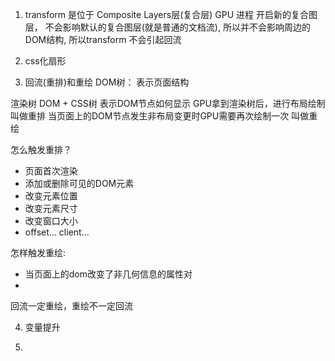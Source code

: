 1. transform  是位于 Composite  Layers层(复合层)
GPU 进程 开启新的复合图层， 不会影响默认的复合图层(就是普通的文档流), 所以并不会影响周边的DOM结构,
所以transform 不会引起回流

2. css化扇形

3. 回流(重排)和重绘
  DOM树： 表示页面结构

  渲染树 DOM + CSS树 表示DOM节点如何显示
  GPU拿到渲染树后，进行布局绘制 叫做重排
  当页面上的DOM节点发生非布局变更时GPU需要再次绘制一次  叫做重绘


怎么触发重排？
  - 页面首次渲染
  - 添加或删除可见的DOM元素
  - 改变元素位置
  - 改变元素尺寸
  - 改变窗口大小
  - offset...  client...  


怎样触发重绘:
  - 当页面上的dom改变了非几何信息的属性对
  - 


回流一定重绘，重绘不一定回流




4. 变量提升

5. 


